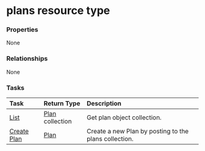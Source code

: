# plans resource type



### Properties
None

### Relationships
None


### Tasks

| Task		   | Return Type	|Description|
|:---------------|:--------|:----------|
|[List](../api/plan_list.md) | [Plan](plan.md) collection |Get plan object collection. |
|[Create Plan](../api/plan_post_plans.md) |[Plan](plan.md)| Create a new Plan by posting to the plans collection.|

<!-- uuid: 108922ab-5557-4cdd-9fb9-cf7b0c74f644
2015-10-21 09:37:35 UTC -->
<!-- {
  "type": "#page.annotation",
  "description": "plans resource",
  "keywords": "",
  "section": "documentation",
  "tocPath": ""
}-->